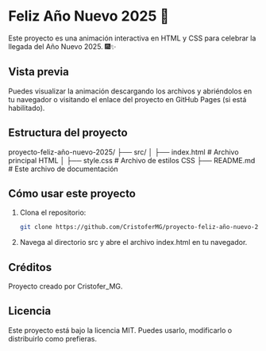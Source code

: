 # Feliz Año Nuevo 2025 🎉

Este proyecto es una animación interactiva en HTML y CSS para celebrar la llegada del Año Nuevo 2025. 🎆✨

## Vista previa

Puedes visualizar la animación descargando los archivos y abriéndolos en tu navegador o visitando el enlace del proyecto en GitHub Pages (si está habilitado).

## Estructura del proyecto

proyecto-feliz-año-nuevo-2025/ 
├── src/
│ ├── index.html  # Archivo principal HTML 
│ ├── style.css   # Archivo de estilos CSS 
├── README.md     # Este archivo de documentación

## Cómo usar este proyecto

1. Clona el repositorio:
   ```bash
   git clone https://github.com/CristoferMG/proyecto-feliz-año-nuevo-2025.git

2. Navega al directorio src y abre el archivo index.html en tu navegador.

## Créditos
Proyecto creado por Cristofer_MG.

## Licencia
Este proyecto está bajo la licencia MIT. Puedes usarlo, modificarlo o distribuirlo como prefieras.
